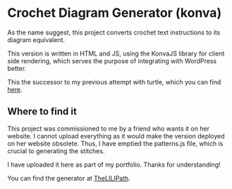 # Crochet Diagram Generator (konva)

As the name suggest, this project converts crochet text instructions to its diagram equivalent.

This version is written in HTML and JS, using the KonvaJS library for client side rendering, which serves the purpose of integrating with WordPress better.

This the successor to my previous attempt with turtle, which you can find [here](https://github.com/jaey8den/cdg-turtle).

## Where to find it

This project was commissioned to me by a friend who wants it on her website. I cannot upload everything as it would make the version deployed on her website obsolete. Thus, I have emptied the patterns.js file, which is crucial to generating the stitches.

I have uploaded it here as part of my portfolio. Thanks for understanding!

You can find the generator at [TheLILIPath](https://thelilipath.com/crochet-diagram-generator/).
